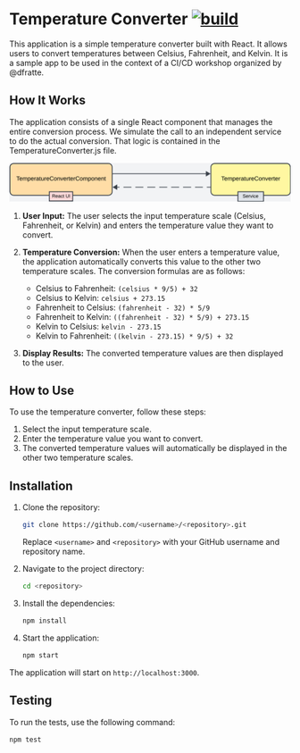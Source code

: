 # Temperature Converter [![build](https://github.com/dfratte/temperature-converter/actions/workflows/main.yml/badge.svg?branch=main)](https://github.com/dfratte/temperature-converter/actions/workflows/main.yml)

This application is a simple temperature converter built with React. It allows users to convert temperatures between Celsius, Fahrenheit, and Kelvin. It is a sample app to be used in the context of a CI/CD workshop organized by @dfratte.

## How It Works

The application consists of a single React component that manages the entire conversion process. We simulate the call to an independent service to do the actual conversion. That logic is contained in the TemperatureConverter.js file.

![Basic architecture diagram](./resources/architecture.png)

1. **User Input:** The user selects the input temperature scale (Celsius, Fahrenheit, or Kelvin) and enters the temperature value they want to convert.

2. **Temperature Conversion:** When the user enters a temperature value, the application automatically converts this value to the other two temperature scales. The conversion formulas are as follows:
    - Celsius to Fahrenheit: `(celsius * 9/5) + 32`
    - Celsius to Kelvin: `celsius + 273.15`
    - Fahrenheit to Celsius: `(fahrenheit - 32) * 5/9`
    - Fahrenheit to Kelvin: `((fahrenheit - 32) * 5/9) + 273.15`
    - Kelvin to Celsius: `kelvin - 273.15`
    - Kelvin to Fahrenheit: `((kelvin - 273.15) * 9/5) + 32`

3. **Display Results:** The converted temperature values are then displayed to the user.

## How to Use

To use the temperature converter, follow these steps:

1. Select the input temperature scale.
2. Enter the temperature value you want to convert.
3. The converted temperature values will automatically be displayed in the other two temperature scales.

## Installation

1. Clone the repository:
    ```bash
    git clone https://github.com/<username>/<repository>.git
    ```
    Replace `<username>` and `<repository>` with your GitHub username and repository name.

2. Navigate to the project directory:
    ```bash
    cd <repository>
    ```

3. Install the dependencies:
    ```bash
    npm install
    ```

4. Start the application:
    ```bash
    npm start
    ```

The application will start on `http://localhost:3000`.

## Testing

To run the tests, use the following command:

```bash
npm test
